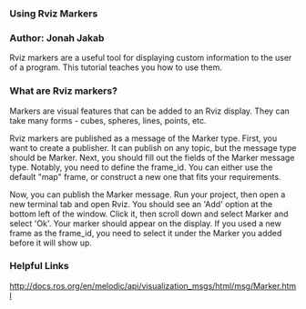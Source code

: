 ### Using Rviz Markers

### Author: Jonah Jakab

Rviz markers are a useful tool for displaying custom information to the user of a program. This tutorial teaches you how to use them.

### What are Rviz markers?

Markers are visual features that can be added to an Rviz display. They can take many forms - cubes, spheres, lines, points, etc.

Rviz markers are published as a message of the Marker type. First, you want to create a publisher. It can publish on any topic, but the message type should be Marker. Next, you should fill out the fields of the Marker message type. Notably, you need to define the frame_id. You can either use the default "map" frame, or construct a new one that fits your requirements.

Now, you can publish the Marker message. Run your project, then open a new terminal tab and open Rviz. You should see an 'Add' option at the bottom left of the window. Click it, then scroll down and select Marker and select 'Ok'. Your marker should appear on the display. If you used a new frame as the frame_id, you need to select it under the Marker you added before it will show up. 

### Helpful Links

http://docs.ros.org/en/melodic/api/visualization_msgs/html/msg/Marker.html

